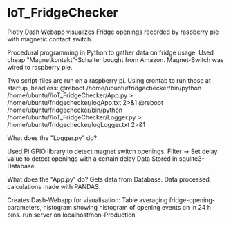 # IoT_FridgeChecker
Plotly Dash Webapp visualizes Fridge openings recorded by raspberry pie with magnetic contact switch.

Procedural programming in Python to gather data on fridge usage.
Used cheap "Magnetkontakt"-Schalter bought from Amazon.
Magnet-Switch was wired to raspberry pie.

Two script-files are run on a raspberry pi. 
Using crontab to run those at startup, headless: 
@reboot /home/ubuntu/fridgechecker/bin/python /home/ubuntu//IoT_FridgeChecker/App.py > /home/ubuntu/fridgechecker/logApp.txt 2>&1
@reboot /home/ubuntu/fridgechecker/bin/python /home/ubuntu//IoT_FridgeChecker/Logger.py > /home/ubuntu/fridgechecker/logLogger.txt 2>&1


What does the "Logger.py" do?

Used Pi GPIO library to detect magnet switch openings. 
Filter -> Set delay value to detect openings with a certain delay
Data Stored in squlite3-Database.


What does the "App.py" do?
Gets data from Database.
Data processed, calculations made with PANDAS.

Creates Dash-Webapp for visualisation: Table averaging fridge-opening-parameters, histogram showing histogram of opening events on in 24 h bins. 
run server on localhost/non-Production

